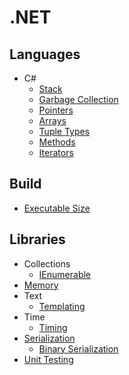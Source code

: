 # .NET
## Languages
- C#
  - [Stack](Languages/C#/Stack.md)
  - [Garbage Collection](Languages/C#/Garbage%20Collection.md)
  - [Pointers](Languages/C#/Pointers.md)
  - [Arrays](Languages/C#/Arrays.md)
  - [Tuple Types](Languages/C#/Tuple%20Types.md)
  - [Methods](Languages/C#/Methods.md)
  - [Iterators](Languages/C#/Iterators.md)

## Build
- [Executable Size](Build/Executable%20Size.md)

## Libraries
- Collections
  - [IEnumerable](Libraries/Collections/IEnumerable.md)
- [Memory](Libraries/Memory/README.md)
- Text
  - [Templating](Libraries/Text/Templating.md)
- Time
  - [Timing](Libraries/Time/Timing.md)
- [Serialization](Libraries/Serialization/README.md)
  - [Binary Serialization](Libraries/Serialization/Binary%20Serialization.md)
- [Unit Testing](Libraries/Unit%20Testing/README.md)